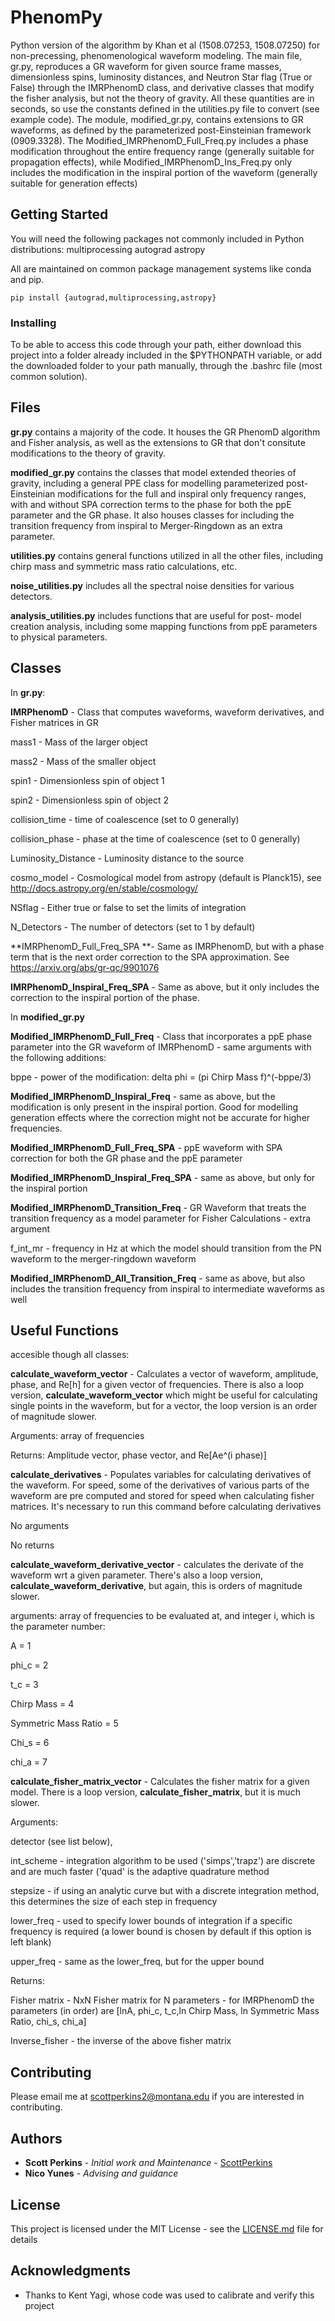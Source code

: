 # PhenomPy

Python version of the algorithm by Khan et al (1508.07253, 1508.07250) for non-precessing, phenomenological waveform modeling. The main file, gr.py, reproduces a GR waveform for given source frame masses, dimensionless spins, luminosity distances, and Neutron Star flag (True or False) through the IMRPhenomD class, and derivative classes that modify the fisher analysis, but not the theory of gravity. All these quantities are in seconds, so use the constants defined in the utilities.py file to convert (see example code). The module, modified_gr.py, contains extensions to GR waveforms, as defined by the parameterized post-Einsteinian framework (0909.3328). The Modified_IMRPhenomD_Full_Freq.py includes a phase modification throughout the entire frequency range (generally suitable for propagation effects), while Modified_IMRPhenomD_Ins_Freq.py only includes the modification in the inspiral portion of the waveform (generally suitable for generation effects)

## Getting Started

You will need the following packages not commonly included in Python distributions:
multiprocessing
autograd
astropy

All are maintained on common package management systems like conda and pip.
```
pip install {autograd,multiprocessing,astropy}
```


### Installing

To be able to access this code through your path, either download this project into a folder already included in the $PYTHONPATH variable, or add the downloaded folder to your path manually, through the .bashrc file (most common solution).

## Files

**gr.py** contains a majority of the code. It houses the GR PhenomD algorithm and Fisher analysis, as well as the extensions to GR that don't consitute modifications to the theory of gravity.

**modified_gr.py** contains the classes that model extended theories of gravity, including a general PPE class for modelling parameterized post-Einsteinian modifications for the full and inspiral only frequency ranges, with and without SPA correction terms to the phase for both the ppE parameter and the GR phase. It also houses classes for including the transition frequency from inspiral to Merger-Ringdown as an extra parameter.

**utilities.py** contains general functions utilized in all the other files, including chirp mass and symmetric mass ratio calculations, etc.

**noise_utilities.py** includes all the spectral noise densities for various detectors.

**analysis_utilities.py** includes functions that are useful for post- model creation analysis, including some mapping functions from ppE parameters to physical parameters. 


## Classes

In **gr.py**:

**IMRPhenomD** - Class that computes waveforms, waveform derivatives, and Fisher matrices in GR

mass1 - Mass of the larger object

mass2 - Mass of the smaller object 

spin1 - Dimensionless spin of object 1 

spin2 - Dimensionless spin of object 2 

collision_time - time of coalescence (set to 0 generally) 

collision_phase - phase at the time of coalescence (set to 0 generally) 

Luminosity_Distance - Luminosity distance to the source  

cosmo_model - Cosmological model from astropy (default is Planck15), see http://docs.astropy.org/en/stable/cosmology/ 

NSflag - Either true or false to set the limits of integration

N_Detectors - The number of detectors (set to 1 by default)


**IMRPhenomD_Full_Freq_SPA **- Same as IMRPhenomD, but with a phase term that is the next order correction to the SPA approximation. See https://arxiv.org/abs/gr-qc/9901076

**IMRPhenomD_Inspiral_Freq_SPA** - Same as above, but it only includes the correction to the inspiral portion of the phase.


In **modified_gr.py**

**Modified_IMRPhenomD_Full_Freq** - Class that incorporates a ppE phase parameter into the GR waveform of IMRPhenomD - same arguments with the following additions:

bppe - power of the modification:  delta phi = (pi Chirp Mass f)^(-bppe/3) 

**Modified_IMRPhenomD_Inspiral_Freq** - same as above, but the modification is only present in the inspiral portion. Good for modelling generation effects where the correction might not be accurate for higher frequencies. 

**Modified_IMRPhenomD_Full_Freq_SPA** - ppE waveform with SPA correction for both the GR phase and the ppE parameter 

**Modified_IMRPhenomD_Inspiral_Freq_SPA** - same as above, but only for the inspiral portion

**Modified_IMRPhenomD_Transition_Freq** - GR Waveform that treats the transition frequency as a model parameter for Fisher Calculations - extra argument 

f_int_mr - frequency in Hz at which the model should transition from the PN waveform to the merger-ringdown waveform

**Modified_IMRPhenomD_All_Transition_Freq** - same as above, but also includes the transition frequency from inspiral to intermediate waveforms as well


## Useful Functions

accesible though all classes: 

**calculate_waveform_vector**  - Calculates a vector of waveform, amplitude, phase, and Re[h] for a given vector of frequencies. There is also a loop version, **calculate_waveform_vector** which might be useful for calculating single points in the waveform, but for a vector, the loop version is an order of magnitude slower.

Arguments: array of frequencies

Returns: Amplitude vector, phase vector, and Re[Ae^(i phase)]

**calculate_derivatives** - Populates variables for calculating derivatives of the waveform. For speed, some of the derivatives of various parts of the waveform are pre computed and stored for speed when calculating fisher matrices. It's necessary to run this command before calculating derivatives 

No arguments

No returns

**calculate_waveform_derivative_vector** - calculates the derivate of the waveform wrt a given parameter. There's also a loop version, **calculate_waveform_derivative**, but again, this is orders of magnitude slower.

arguments: array of frequencies to be evaluated at, and integer i, which is the parameter number:

A = 1

phi_c = 2

t_c = 3

Chirp Mass = 4

Symmetric Mass Ratio = 5

Chi_s = 6

chi_a = 7

**calculate_fisher_matrix_vector** - Calculates the fisher matrix for a given model. There is a loop version, **calculate_fisher_matrix**, but it is much slower.

Arguments: 

detector (see list below),
 
int_scheme - integration algorithm to be used ('simps','trapz') are discrete and are much faster ('quad' is the adaptive quadrature method

stepsize - if using an analytic curve but with a discrete integration method, this determines the size of each step in frequency

lower_freq - used to specify lower bounds of integration if a specific frequency is required (a lower bound is chosen by default if this option is left blank)

upper_freq - same as the lower_freq, but for the upper bound

Returns:

Fisher matrix - NxN Fisher matrix for N parameters - for IMRPhenomD the parameters (in order) are [lnA, phi_c, t_c,ln Chirp Mass, ln Symmetric Mass Ratio, chi_s, chi_a]

Inverse_fisher - the inverse of the above fisher matrix
## Contributing

Please email me at scottperkins2@montana.edu if you are interested in contributing.


## Authors

* **Scott Perkins** - *Initial work and Maintenance* - [ScottPerkins](https://github.com/scottperkins)
* **Nico Yunes** - *Advising and guidance*

## License

This project is licensed under the MIT License - see the [LICENSE.md](LICENSE.md) file for details

## Acknowledgments

* Thanks to Kent Yagi, whose code was used to calibrate and verify this project
